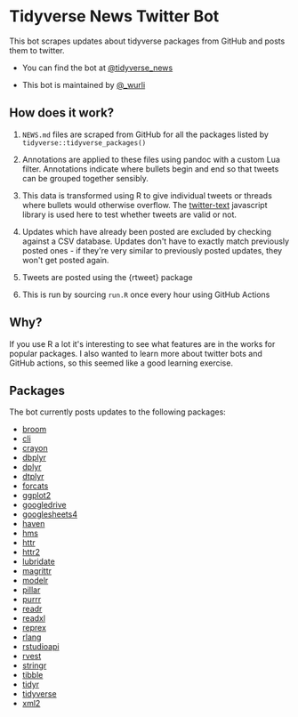 # Tidyverse News Twitter Bot

This bot scrapes updates about tidyverse packages from GitHub and posts
them to twitter.

-   You can find the bot at
    [\@tidyverse_news](https://twitter.com/tidyverse_news)

-   This bot is maintained by [\@_wurli](https://twitter.com/_wurli)

## How does it work?

1.  `NEWS.md` files are scraped from GitHub for all the packages listed
    by `tidyverse::tidyverse_packages()`

2.  Annotations are applied to these files using pandoc with a custom
    Lua filter. Annotations indicate where bullets begin and end so that
    tweets can be grouped together sensibly.

3.  This data is transformed using R to give individual tweets or
    threads where bullets would otherwise overflow. The
    [twitter-text](https://github.com/twitter/twitter-text) javascript
    library is used here to test whether tweets are valid or not.

4.  Updates which have already been posted are excluded by checking against 
    a CSV database. Updates don't have to exactly match previously posted ones -
    if they're very similar to previously posted updates, they won't get posted
    again.

5.  Tweets are posted using the {rtweet} package

6.  This is run by sourcing `run.R` once every hour using GitHub
    Actions

## Why?

If you use R a lot it's interesting to see what features are in the
works for popular packages. I also wanted to learn more about twitter
bots and GitHub actions, so this seemed like a good learning exercise.

## Packages

The bot currently posts updates to the following packages:

<!-- 
news_urls(.for_humans = TRUE) |> 
  iwalk(function(x, y) {
      x <- str_remove(x, "/blob.+")
      cat_line(glue("*  [{y}]({x})"))
  })
-->

*  [broom](https://github.com/tidymodels/broom)
*  [cli](https://github.com/r-lib/cli)
*  [crayon](https://github.com/r-lib/crayon)
*  [dbplyr](https://github.com/tidyverse/dbplyr)
*  [dplyr](https://github.com/tidyverse/dplyr)
*  [dtplyr](https://github.com/tidyverse/dtplyr)
*  [forcats](https://github.com/tidyverse/forcats)
*  [ggplot2](https://github.com/tidyverse/ggplot2)
*  [googledrive](https://github.com/tidyverse/googledrive)
*  [googlesheets4](https://github.com/tidyverse/googlesheets4)
*  [haven](https://github.com/tidyverse/haven)
*  [hms](https://github.com/tidyverse/hms)
*  [httr](https://github.com/r-lib/httr)
*  [httr2](https://github.com/r-lib/httr2)
*  [lubridate](https://github.com/tidyverse/lubridate)
*  [magrittr](https://github.com/tidyverse/magrittr)
*  [modelr](https://github.com/tidyverse/modelr)
*  [pillar](https://github.com/r-lib/pillar)
*  [purrr](https://github.com/tidyverse/purrr)
*  [readr](https://github.com/tidyverse/readr)
*  [readxl](https://github.com/tidyverse/readxl)
*  [reprex](https://github.com/tidyverse/reprex)
*  [rlang](https://github.com/r-lib/rlang)
*  [rstudioapi](https://github.com/rstudio/rstudioapi)
*  [rvest](https://github.com/tidyverse/rvest)
*  [stringr](https://github.com/tidyverse/stringr)
*  [tibble](https://github.com/tidyverse/tibble)
*  [tidyr](https://github.com/tidyverse/tidyr)
*  [tidyverse](https://github.com/tidyverse/tidyverse)
*  [xml2](https://github.com/r-lib/xml2)
